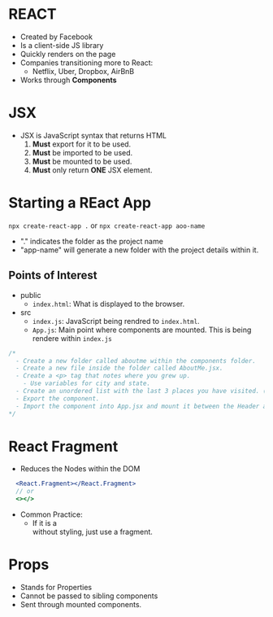 # REACT

-   Created by Facebook
-   Is a client-side JS library
-   Quickly renders on the page
-   Companies transitioning more to React:
    -   Netflix, Uber, Dropbox, AirBnB
-   Works through **Components**

# JSX

-   JSX is JavaScript syntax that returns HTML
    1. **Must** export for it to be used.
    2. **Must** be imported to be used.
    3. **Must** be mounted to be used.
    4. **Must** only return **ONE** JSX element.

# Starting a REact App

`npx create-react-app .` or `npx create-react-app aoo-name`

-   "." indicates the folder as the project name
-   "app-name" will generate a new folder with the project details within it.

## Points of Interest

-   public
    -   `index.html`: What is displayed to the browser.
-   src
    -   `index.js`: JavaScript being rendred to `index.html`.
    -   `App.js`: Main point where components are mounted. This is being rendere within `index.js`

```js
/* 
  - Create a new folder called aboutme within the components folder.
  - Create a new file inside the folder called AboutMe.jsx.
  - Create a <p> tag that notes where you grew up. 
    - Use variables for city and state.
  - Create an unordered list with the last 3 places you have visited. (Target, Alaska, the Kitchen, etc.)
  - Export the component.
  - Import the component into App.jsx and mount it between the Header and Footer components.
*/
```

# React Fragment

-   Reduces the Nodes within the DOM

```jsx
  <React.Fragment></React.Fragment>
  // or
  <></>
```

-   Common Practice:
    -   If it is a <div> without styling, just use a fragment.

# Props

-   Stands for Properties
-   Cannot be passed to sibling components
-   Sent through mounted components.

